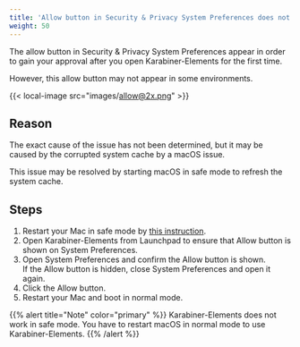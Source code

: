 ```yaml
---
title: 'Allow button in Security & Privacy System Preferences does not appear'
weight: 50
---
```


The allow button in Security & Privacy System Preferences appear in order to gain your approval after you open Karabiner-Elements for the first time.

However, this allow button may not appear in some environments.

{{< local-image src="images/allow@2x.png" >}}

## Reason

The exact cause of the issue has not been determined, but it may be caused by the corrupted system cache by a macOS issue.

This issue may be resolved by starting macOS in safe mode to refresh the system cache.

## Steps

1.  Restart your Mac in safe mode by [this instruction](https://support.apple.com/guide/mac-help/start-up-your-mac-in-safe-mode-mh21245/mac).
2.  Open Karabiner-Elements from Launchpad to ensure that Allow button is shown on System Preferences.
3.  Open System Preferences and confirm the Allow button is shown.<br/>
    If the Allow button is hidden, close System Preferences and open it again.
4.  Click the Allow button.
5.  Restart your Mac and boot in normal mode.

{{% alert title="Note" color="primary" %}}
Karabiner-Elements does not work in safe mode.
You have to restart macOS in normal mode to use Karabiner-Elements.
{{% /alert %}}
